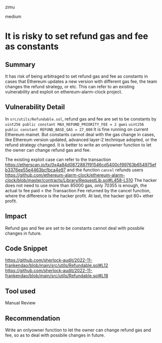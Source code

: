 zimu

medium

# It is risky to set refund gas and fee as constants

## Summary
It has risk of being arbitraged to set refund gas and fee as constants in cases that Ethereum updates a new version with different gas fee, the team changes the refund strategy, or etc. This can refer to an existing vulnerability and exploit on ethereum-alarm-clock project.

## Vulnerability Detail
In `src/utils/Refundable.sol`, refund gas and fee are set to be constants by
`uint256 public constant MAX_REFUND_PRIORITY_FEE = 2 gwei`
`uint256 public constant REFUND_BASE_GAS = 27_000`
It is fine running on current Ethereum mainet. But constants cannot deal with the gas change  in cases, like Ethereum version updated, advanced layer-2 technique adopted, or the refund strategy changed. It is better to write an onlyowner function to let the owner can change refund gas and fee.

The existing exploit case can refer to the transaction
https://etherscan.io/tx/0x4a84d0872887f91546cd5400cf99763b654975efb3376ee55e4463bcfbca4e97
and the function `cancel` refunds users
https://github.com/ethereum-alarm-clock/ethereum-alarm-clock/blob/master/contracts/Library/RequestLib.sol#L458-L510
The hacker does not need to use more than 85000 gas, only 70355 is enough, the actual tx fee paid < the Transaction Fee returned by the cancel function, where the difference is the hacker profit. At last, the hacker got 60+ ether profit.

## Impact
Refund gas and fee are set to be constants cannot deal with possbile changes in future.

## Code Snippet
https://github.com/sherlock-audit/2022-11-frankendao/blob/main/src/utils/Refundable.sol#L12
https://github.com/sherlock-audit/2022-11-frankendao/blob/main/src/utils/Refundable.sol#L18

## Tool used
Manual Review

## Recommendation
Write an onlyowner function to let the owner can change refund gas and fee, so as to deal with possbile changes in future.